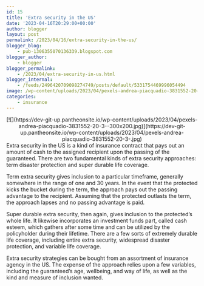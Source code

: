 ```yaml
---
id: 15
title: 'Extra security in the US'
date: '2023-04-16T20:29:00+00:00'
author: blogger
layout: post
permalink: /2023/04/16/extra-security-in-the-us/
blogger_blog:
    - pub-1306355070136339.blogspot.com
blogger_author:
    - blogger
blogger_permalink:
    - /2023/04/extra-security-in-us.html
blogger_internal:
    - /feeds/2496420709098274749/posts/default/5331754469996054494
image: /wp-content/uploads/2023/04/pexels-andrea-piacquadio-3831552-20-3-.jpg
categories:
    - insurance
---
```


<div style="clear: both; text-align: center;">[![](https://dev-git-up.pantheonsite.io/wp-content/uploads/2023/04/pexels-andrea-piacquadio-3831552-20-3--300x200.jpg)](https://dev-git-up.pantheonsite.io/wp-content/uploads/2023/04/pexels-andrea-piacquadio-3831552-20-3-.jpg)</div>Extra security in the US is a kind of insurance contract that pays out an amount of cash to the assigned recipient upon the passing of the guaranteed. There are two fundamental kinds of extra security approaches: term disaster protection and super durable life coverage.

Term extra security gives inclusion to a particular timeframe, generally somewhere in the range of one and 30 years. In the event that the protected kicks the bucket during the term, the approach pays out the passing advantage to the recipient. Assuming that the protected outlasts the term, the approach lapses and no passing advantage is paid.

Super durable extra security, then again, gives inclusion to the protected’s whole life. It likewise incorporates an investment funds part, called cash esteem, which gathers after some time and can be utilized by the policyholder during their lifetime. There are a few sorts of extremely durable life coverage, including entire extra security, widespread disaster protection, and variable life coverage.

Extra security strategies can be bought from an assortment of insurance agency in the US. The expense of the approach relies upon a few variables, including the guaranteed’s age, wellbeing, and way of life, as well as the kind and measure of inclusion wanted.
